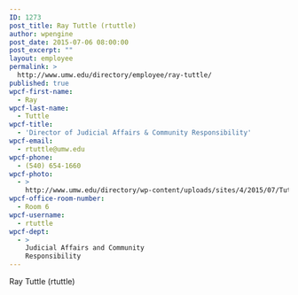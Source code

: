 ```yaml
---
ID: 1273
post_title: Ray Tuttle (rtuttle)
author: wpengine
post_date: 2015-07-06 08:00:00
post_excerpt: ""
layout: employee
permalink: >
  http://www.umw.edu/directory/employee/ray-tuttle/
published: true
wpcf-first-name:
  - Ray
wpcf-last-name:
  - Tuttle
wpcf-title:
  - 'Director of Judicial Affairs & Community Responsibility'
wpcf-email:
  - rtuttle@umw.edu
wpcf-phone:
  - (540) 654-1660
wpcf-photo:
  - >
    http://www.umw.edu/directory/wp-content/uploads/sites/4/2015/07/Tuttle-Ray13.jpg
wpcf-office-room-number:
  - Room 6
wpcf-username:
  - rtuttle
wpcf-dept:
  - >
    Judicial Affairs and Community
    Responsibility
---
```

Ray Tuttle (rtuttle)
